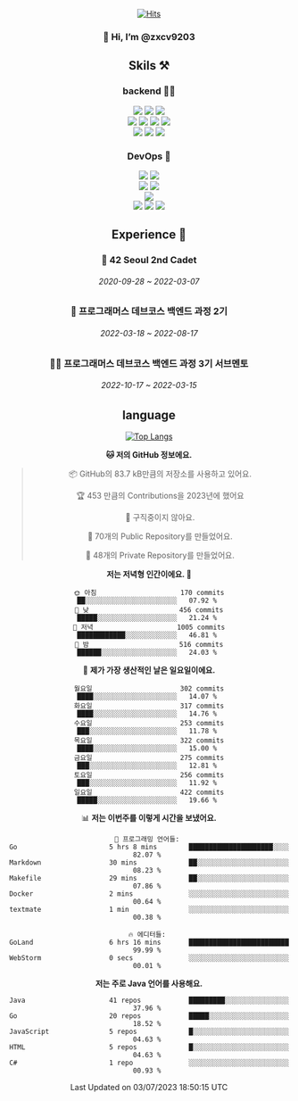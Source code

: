 <div align="center">

[![Hits](https://hits.seeyoufarm.com/api/count/incr/badge.svg?url=https%3A%2F%2Fgithub.com%2Fzxcv9203%2Fhit-counter&count_bg=%23FF7272&title_bg=%23324C2E&icon=codeigniter.svg&icon_color=%23DD5B5B&title=%EB%B0%A9%EB%AC%B8%EC%9E%90&edge_flat=false)](https://hits.seeyoufarm.com)
  
### 👋 Hi, I’m @zxcv9203

## Skils ⚒️
### backend 🧑‍💻
  
<img src="https://img.shields.io/badge/Java-FF6600?style=flat-square&logo=buymeacoffee&logoColor=white"/>
<img src="https://img.shields.io/badge/Go-0099FF?style=flat-square&logo=go&logoColor=white"/>
<img src="https://img.shields.io/badge/Kotlin-7F52FF?style=flat-square&logo=kotlin&logoColor=white"/>
  
  
<br />
  
<img src="https://img.shields.io/badge/Spring-339933?style=flat-square&logo=Spring&logoColor=white"/>
<img src="https://img.shields.io/badge/Spring Boot-339933?style=flat-square&logo=Spring Boot&logoColor=white"/>
<img src="https://img.shields.io/badge/Spring Security-339933?style=flat-square&logo=Spring Security&logoColor=white"/>
  
<img src="https://img.shields.io/badge/Spring Data JPA-339933?style=flat-square&logo=Hibernate&logoColor=white"/>

<br />
  
  <img src="https://img.shields.io/badge/mysql-0099FF?style=flat-square&logo=mysql&logoColor=white"/>
  <img src="https://img.shields.io/badge/mariadb-0099FF?style=flat-square&logo=mariadb&logoColor=white"/>
  <img src="https://img.shields.io/badge/mongoDB-47A248?style=flat-square&logo=mongodb&logoColor=white"/>
  
  
### DevOps 🚀
  
  <img src="https://img.shields.io/badge/docker-2496ED?style=flat-square&logo=docker&logoColor=white"/>
  <img src="https://img.shields.io/badge/kubernetes-326CE5?style=flat-square&logo=kubernetes&logoColor=white"/>
  
  <br />
  
  <img src="https://img.shields.io/badge/Github Actions-2088FF?style=flat-square&logo=githubactions&logoColor=white"/>
  <img src="https://img.shields.io/badge/Jenkins-D24939?style=flat-square&logo=jenkins&logoColor=white"/>
  
  
  <br />
  <img src="https://img.shields.io/badge/terraform-7B42BC?style=flat-square&logo=terraform&logoColor=white"/>
  
  <br />
  <img src="https://img.shields.io/badge/Amazon AWS-232F3E?style=flat-square&logo=Amazon AWS&logoColor=white"/>

  <img src="https://img.shields.io/badge/GCP-4285F4?style=flat-square&logo=googlecloud&logoColor=white"/>
  <img src="https://img.shields.io/badge/NCP-03C75A?style=flat-square&logo=naver&logoColor=white"/>
  
  
  
## Experience 🏃
  
### 🏫 42 Seoul 2nd Cadet
  ###### 2020-09-28 ~ 2022-03-07
  
### 🏫 프로그래머스 데브코스 백엔드 과정 2기 
  ###### 2022-03-18 ~ 2022-08-17
  
### 🧑‍🏫 프로그래머스 데브코스 백엔드 과정 3기 서브멘토 
  ###### 2022-10-17 ~ 2022-03-15

## language

[![Top Langs](https://github-readme-stats.vercel.app/api/top-langs/?username=zxcv9203&hide=html&exclude_repo=zxcv9203.github.io,golB&theme=grate-gatsby)](https://github.com/zxcv9203/github-readme-stats)
  
<!--START_SECTION:waka-->
**🐱 저의 GitHub 정보에요.** 

> 📦 GitHub의 83.7 kB만큼의 저장소를 사용하고 있어요. 
 > 
> 🏆 453 만큼의 Contributions을 2023년에 했어요
 > 
> 🚫 구직중이지 않아요.
 > 
> 📜 70개의 Public Repository를 만들었어요. 
 > 
> 🔑 48개의 Private Repository를 만들었어요. 
 > 
**저는 저녁형 인간이에요. 🦉** 

```text
🌞 아침                     170 commits         ██░░░░░░░░░░░░░░░░░░░░░░░   07.92 % 
🌆 낮　                     456 commits         █████░░░░░░░░░░░░░░░░░░░░   21.24 % 
🌃 저녁                     1005 commits        ████████████░░░░░░░░░░░░░   46.81 % 
🌙 밤　                     516 commits         ██████░░░░░░░░░░░░░░░░░░░   24.03 % 
```
📅 **제가 가장 생산적인 날은 일요일이에요.** 

```text
월요일                      302 commits         ████░░░░░░░░░░░░░░░░░░░░░   14.07 % 
화요일                      317 commits         ████░░░░░░░░░░░░░░░░░░░░░   14.76 % 
수요일                      253 commits         ███░░░░░░░░░░░░░░░░░░░░░░   11.78 % 
목요일                      322 commits         ████░░░░░░░░░░░░░░░░░░░░░   15.00 % 
금요일                      275 commits         ███░░░░░░░░░░░░░░░░░░░░░░   12.81 % 
토요일                      256 commits         ███░░░░░░░░░░░░░░░░░░░░░░   11.92 % 
일요일                      422 commits         █████░░░░░░░░░░░░░░░░░░░░   19.66 % 
```


📊 **저는 이번주를 이렇게 시간을 보냈어요.** 

```text
💬 프로그래밍 언어들: 
Go                       5 hrs 8 mins        █████████████████████░░░░   82.07 % 
Markdown                 30 mins             ██░░░░░░░░░░░░░░░░░░░░░░░   08.23 % 
Makefile                 29 mins             ██░░░░░░░░░░░░░░░░░░░░░░░   07.86 % 
Docker                   2 mins              ░░░░░░░░░░░░░░░░░░░░░░░░░   00.64 % 
textmate                 1 min               ░░░░░░░░░░░░░░░░░░░░░░░░░   00.38 % 

🔥 에디터들: 
GoLand                   6 hrs 16 mins       █████████████████████████   99.99 % 
WebStorm                 0 secs              ░░░░░░░░░░░░░░░░░░░░░░░░░   00.01 % 
```

**저는 주로 Java 언어를 사용해요.** 

```text
Java                     41 repos            █████████░░░░░░░░░░░░░░░░   37.96 % 
Go                       20 repos            █████░░░░░░░░░░░░░░░░░░░░   18.52 % 
JavaScript               5 repos             █░░░░░░░░░░░░░░░░░░░░░░░░   04.63 % 
HTML                     5 repos             █░░░░░░░░░░░░░░░░░░░░░░░░   04.63 % 
C#                       1 repo              ░░░░░░░░░░░░░░░░░░░░░░░░░   00.93 % 
```




 Last Updated on 03/07/2023 18:50:15 UTC
<!--END_SECTION:waka-->
  
</div>

